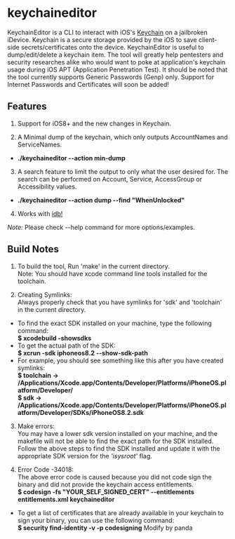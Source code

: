 # keychaineditor
KeychainEditor is a CLI to interact with iOS's [Keychain](https://developer.apple.com/library/ios/documentation/Security/Conceptual/keychainServConcepts/01introduction/introduction.html) on a jailbroken iDevice. Keychain is a secure storage provided by the iOS to save client-side secrets/certificates onto the device. KeychainEditor is useful to dump/edit/delete a keychain item. The tool will greatly help pentesters and security researches alike who would want to poke at application's keychain usage during iOS APT (Application Penetration Test). It should be noted that the tool currently supports Generic Passwords (Genp) only. Support for Internet Passwords and Certificates will soon be added!

## Features
1. Support for iOS8+ and the new changes in Keychain.

2. A Minimal dump of the keychain, which only outputs AccountNames and ServiceNames.
  * **./keychaineditor --action min-dump**

3. A search feature to limit the output to only what the user desired for. The search can be performed on Account, Service, AccessGroup or Accessibility values.
  * **./keychaineditor --action dump --find "WhenUnlocked"**

4. Works with [idb!](http://www.idbtool.com/blog/2015/04/20/new-keychain-editor/)

*Note:* Please check --help command for more options/examples.

## Build Notes

1. To build the tool, Run 'make' in the current directory.<br/>
Note: You should have xcode command line tools installed for the toolchain.

2. Creating Symlinks:<br/> 
Always properly check that you have symlinks for 'sdk' and 'toolchain' in the current directory.
 * To find the exact SDK installed on your machine, type the following command:<br/>
   **$ xcodebuild -showsdks**<br/>
 * To get the actual path of the SDK:<br/>
   **$ xcrun -sdk iphoneos8.2 --show-sdk-path**
 * For example, you should see something like this after you have created symlinks:<br/>
   **$ toolchain -> /Applications/Xcode.app/Contents/Developer/Platforms/iPhoneOS.platform/Developer/**<br/>
   **$ sdk -> /Applications/Xcode.app/Contents/Developer/Platforms/iPhoneOS.platform/Developer/SDKs/iPhoneOS8.2.sdk**

3. Make errors:<br/>
You may have a lower sdk version installed on your machine, and the makefile will not be able to 
find the exact path for the SDK installed. Follow the above steps to find the SDK installed 
and update it with the appropriate SDK version for the *'isysroot'* flag.

4. Error Code -34018:<br/>
The above error code is caused because you did not code sign the binary and did not provide 
the keychain access entitlements.<br/>
**$ codesign -fs "YOUR_SELF_SIGNED_CERT" --entitlements entitlements.xml keychaineditor**
 * To get a list of certificates that are already available in your keychain to sign your binary, you can use the following command:<br/>
   **$ security find-identity -v -p codesigning**
Modify by panda